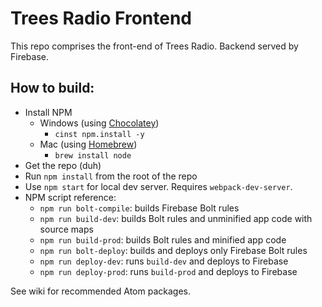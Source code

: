 # Trees Radio Frontend
This repo comprises the front-end of Trees Radio. Backend served by Firebase.

## How to build:
* Install NPM
  - Windows (using [Chocolatey](https://chocolatey.org/))
    + `cinst npm.install -y`
  - Mac (using [Homebrew](http://brew.sh/))
    + `brew install node`
* Get the repo (duh)
* Run `npm install` from the root of the repo
* Use `npm start` for local dev server. Requires `webpack-dev-server`.
* NPM script reference:
  - `npm run bolt-compile`: builds Firebase Bolt rules
  - `npm run build-dev`: builds Bolt rules and unminified app code with source maps
  - `npm run build-prod`: builds Bolt rules and minified app code
  - `npm run bolt-deploy`: builds and deploys only Firebase Bolt rules
  - `npm run deploy-dev`: runs `build-dev` and deploys to Firebase
  - `npm run deploy-prod`: runs `build-prod` and deploys to Firebase

See wiki for recommended Atom packages.

